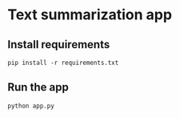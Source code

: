 # Text summarization app

## Install requirements

```shell
pip install -r requirements.txt
```

## Run the app

```shell
python app.py
```
